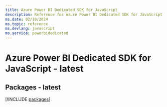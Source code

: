 ```yaml
---
title: Azure Power BI Dedicated SDK for JavaScript
description: Reference for Azure Power BI Dedicated SDK for JavaScript
ms.date: 02/19/2024
ms.topic: reference
ms.devlang: javascript
ms.service: powerbidedicated
---
```

# Azure Power BI Dedicated SDK for JavaScript - latest
## Packages - latest
[!INCLUDE [packages](power-bi-dedicated-index.md)]